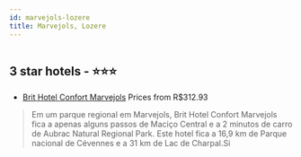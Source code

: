 ```yaml
---
id: marvejols-lozere
title: Marvejols, Lozere
---
```


<center><img src="https://i.travelapi.com/hotels/4000000/3770000/3769300/3769223/a3cb658a_z.jpg" alt="" /></center>


##  3 star hotels - ⭐️⭐️⭐️

-    [Brit Hotel Confort Marvejols](https://www.hurb.com/br/aud/https://www.hurb.com/br/hotels/marvejolsit-hotel-confort-marvejols-HT-ZP03?cmp=18055) Prices from R$312.93
   > Em um parque regional em Marvejols, Brit Hotel Confort Marvejols fica a apenas alguns passos de Maciço Central e a 2 minutos de carro de Aubrac Natural Regional Park.  Este hotel fica a 16,9 km de Parque nacional de Cévennes e a 31 km de Lac de Charpal.Si
